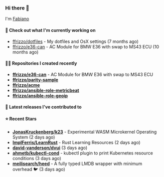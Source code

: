 ### Hi there 👋

I'm [Fabiano](https://ffrizzo.com)

#### 👷 Check out what I'm currently working on


- [ffrizzo/dotfiles](https://github.com/ffrizzo/dotfiles) - My dotfiles and OsX settings (7 months ago)
- [ffrizzo/e36-can](https://github.com/ffrizzo/e36-can) - AC Module for BMW E36 with swap to MS43 ECU (10 months ago)

#### 👨‍💻 Repositories I created recently
- **[ffrizzo/e36-can](https://github.com/ffrizzo/e36-can)** - AC Module for BMW E36 with swap to MS43 ECU
- **[ffrizzo/parity-sample](https://github.com/ffrizzo/parity-sample)**
- **[ffrizzo/acme](https://github.com/ffrizzo/acme)**
- **[ffrizzo/ansible-role-metricbeat](https://github.com/ffrizzo/ansible-role-metricbeat)**
- **[ffrizzo/ansible-role-geoip](https://github.com/ffrizzo/ansible-role-geoip)**

#### 🚀 Latest releases I've contributed to



#### ⭐ Recent Stars


- **[JonasKruckenberg/k23](https://github.com/JonasKruckenberg/k23)** - Experimental WASM Microkernel Operating System (2 days ago)
- **[ImplFerris/LearnRust](https://github.com/ImplFerris/LearnRust)** - Rust Learning Resources (2 days ago)
- **[david-vanderson/dvui](https://github.com/david-vanderson/dvui)** (3 days ago)
- **[ahmetb/kubectl-cond](https://github.com/ahmetb/kubectl-cond)** - kubectl plugin to print Kubernetes resource conditions (3 days ago)
- **[meilisearch/heed](https://github.com/meilisearch/heed)** - A fully typed LMDB wrapper with minimum overhead 🐦 (3 days ago)
